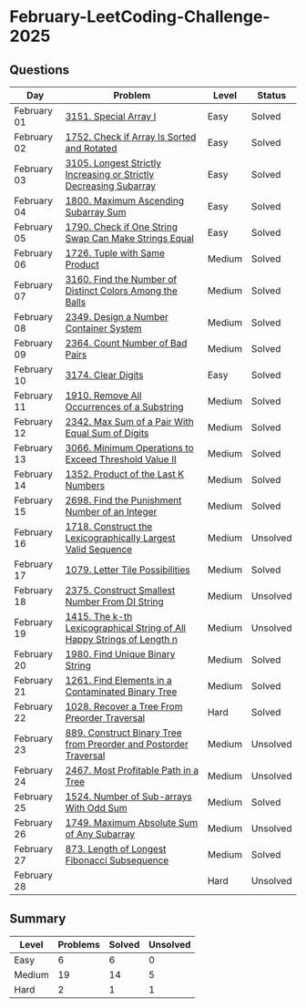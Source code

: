 # February-LeetCoding-Challenge-2025


## Questions
| Day | Problem | Level | Status |
| --- | --- | --- | --- |
| February 01 | [3151. Special Array I](https://leetcode.com/problems/special-array-i/) | Easy | Solved |
| February 02 | [1752. Check if Array Is Sorted and Rotated](https://leetcode.com/problems/check-if-array-is-sorted-and-rotated/) | Easy | Solved |
| February 03 | [3105. Longest Strictly Increasing or Strictly Decreasing Subarray](https://leetcode.com/problems/longest-strictly-increasing-or-strictly-decreasing-subarray/) | Easy | Solved |
| February 04 | [1800. Maximum Ascending Subarray Sum](https://leetcode.com/problems/maximum-ascending-subarray-sum/) | Easy | Solved |
| February 05 | [1790. Check if One String Swap Can Make Strings Equal](https://leetcode.com/problems/check-if-one-string-swap-can-make-strings-equal/) | Easy | Solved |
| February 06 | [1726. Tuple with Same Product](https://leetcode.com/problems/tuple-with-same-product/) | Medium | Solved |
| February 07 | [3160. Find the Number of Distinct Colors Among the Balls](https://leetcode.com/problems/find-the-number-of-distinct-colors-among-the-balls/) | Medium | Solved |
| February 08 | [2349. Design a Number Container System](https://leetcode.com/problems/design-a-number-container-system/) | Medium | Solved |
| February 09 | [2364. Count Number of Bad Pairs](https://leetcode.com/problems/count-number-of-bad-pairs/) | Medium | Solved |
| February 10 | [3174. Clear Digits](https://leetcode.com/problems/clear-digits/) | Easy | Solved |
| February 11 | [1910. Remove All Occurrences of a Substring](https://leetcode.com/problems/remove-all-occurrences-of-a-substring/) | Medium | Solved |
| February 12 | [2342. Max Sum of a Pair With Equal Sum of Digits](https://leetcode.com/problems/max-sum-of-a-pair-with-equal-sum-of-digits/) | Medium | Solved |
| February 13 | [3066. Minimum Operations to Exceed Threshold Value II](https://leetcode.com/problems/minimum-operations-to-exceed-threshold-value-ii/) | Medium | Solved |
| February 14 | [1352. Product of the Last K Numbers](https://leetcode.com/problems/product-of-the-last-k-numbers/) | Medium | Solved |
| February 15 | [2698. Find the Punishment Number of an Integer](https://leetcode.com/problems/find-the-punishment-number-of-an-integer/) | Medium | Solved |
| February 16 | [1718. Construct the Lexicographically Largest Valid Sequence](https://leetcode.com/problems/construct-the-lexicographically-largest-valid-sequence/) | Medium | Unsolved |
| February 17 | [1079. Letter Tile Possibilities](https://leetcode.com/problems/letter-tile-possibilities/) | Medium | Solved |
| February 18 | [2375. Construct Smallest Number From DI String](https://leetcode.com/problems/construct-smallest-number-from-di-string/) | Medium | Unsolved |
| February 19 | [1415. The k-th Lexicographical String of All Happy Strings of Length n](https://leetcode.com/problems/the-k-th-lexicographical-string-of-all-happy-strings-of-length-n/) | Medium | Unsolved |
| February 20 | [1980. Find Unique Binary String](https://leetcode.com/problems/find-unique-binary-string/) | Medium | Solved |
| February 21 | [1261. Find Elements in a Contaminated Binary Tree](https://leetcode.com/problems/find-elements-in-a-contaminated-binary-tree/) | Medium | Solved |
| February 22 | [1028. Recover a Tree From Preorder Traversal](https://leetcode.com/problems/recover-a-tree-from-preorder-traversal/) | Hard | Solved |
| February 23 | [889. Construct Binary Tree from Preorder and Postorder Traversal](https://leetcode.com/problems/construct-binary-tree-from-preorder-and-postorder-traversal/) | Medium | Unsolved |
| February 24 | [2467. Most Profitable Path in a Tree](https://leetcode.com/problems/most-profitable-path-in-a-tree/) | Medium | Unsolved |
| February 25 | [1524. Number of Sub-arrays With Odd Sum](https://leetcode.com/problems/number-of-sub-arrays-with-odd-sum/) | Medium | Solved |
| February 26 | [1749. Maximum Absolute Sum of Any Subarray](https://leetcode.com/problems/maximum-absolute-sum-of-any-subarray/) | Medium | Unsolved |
| February 27 | [873. Length of Longest Fibonacci Subsequence](https://leetcode.com/problems/length-of-longest-fibonacci-subsequence/) | Medium | Solved |
| February 28 | [](https://leetcode.com/problems/shortest-common-supersequence/) | Hard | Unsolved |


## Summary
| Level  | Problems | Solved | Unsolved |
| ---    | --- | --- | --- |
| Easy   | 6 | 6 | 0 |
| Medium | 19 | 14 | 5 |
| Hard   | 2 | 1 | 1 |
